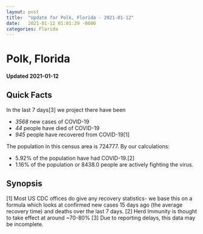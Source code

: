 ```yaml
---
layout: post
title:  "Update for Polk, Florida - 2021-01-12"
date:   2021-01-12 01:01:29 -0600
categories: Florida
---
```


# Polk, Florida
#### Updated 2021-01-12

## Quick Facts

In the last 7 days[3] we project there have been
- *3568* new cases of COVID-19
- *44* people have died of COVID-19
- *945* people have recovered from COVID-19[1]

The population in this census area is 724777. By our calculations:
- 5.92% of the population have had COVID-19.[2]
- 1.16% of the population or 8438.0 people are actively fighting the virus.

## Synopsis




[1] Most US CDC offices do give any recovery statistics- we base this on a formula which looks at confirmed new cases
15 days ago (the average recovery time) and deaths over the last 7 days.
[2] Herd Immunity is thought to take effect at around ~70-80%
[3] Due to reporting delays, this data may be incomplete. 
    